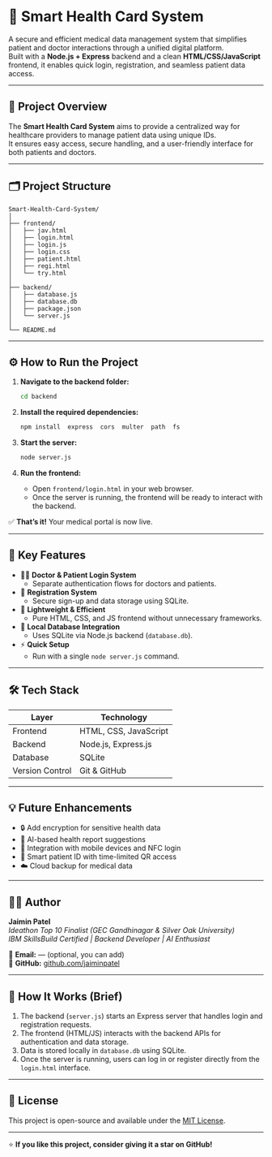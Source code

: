 # 🏥 Smart Health Card System

A secure and efficient medical data management system that simplifies patient and doctor interactions through a unified digital platform.  
Built with a **Node.js + Express** backend and a clean **HTML/CSS/JavaScript** frontend, it enables quick login, registration, and seamless patient data access.

---

## 📂 Project Overview

The **Smart Health Card System** aims to provide a centralized way for healthcare providers to manage patient data using unique IDs.  
It ensures easy access, secure handling, and a user-friendly interface for both patients and doctors.

---

## 🗂️ Project Structure

```
Smart-Health-Card-System/
│
├── frontend/
│   ├── jav.html
│   ├── login.html
│   ├── login.js
│   ├── login.css
│   ├── patient.html
│   ├── regi.html
│   └── try.html
│
├── backend/
│   ├── database.js
│   ├── database.db
│   ├── package.json
│   └── server.js
│
└── README.md
```

---

## ⚙️ How to Run the Project

1. **Navigate to the backend folder:**
   ```bash
   cd backend
   ```

2. **Install the required dependencies:**
   ```bash
   npm install  express  cors  multer  path  fs
   ```

3. **Start the server:**
   ```bash
   node server.js
   ```

4. **Run the frontend:**
   - Open `frontend/login.html` in your web browser.  
   - Once the server is running, the frontend will be ready to interact with the backend.

✅ **That’s it!** Your medical portal is now live.

---

## 🧠 Key Features

- 👨‍⚕️ **Doctor & Patient Login System**
  - Separate authentication flows for doctors and patients.
- 🧾 **Registration System**
  - Secure sign-up and data storage using SQLite.
- 🧩 **Lightweight & Efficient**
  - Pure HTML, CSS, and JS frontend without unnecessary frameworks.
- 🔐 **Local Database Integration**
  - Uses SQLite via Node.js backend (`database.db`).
- ⚡ **Quick Setup**
  - Run with a single `node server.js` command.

---

## 🛠️ Tech Stack

| Layer | Technology |
|-------|-------------|
| Frontend | HTML, CSS, JavaScript |
| Backend | Node.js, Express.js |
| Database | SQLite |
| Version Control | Git & GitHub |

---

## 💡 Future Enhancements

- 🔒 Add encryption for sensitive health data  
- 🤖 AI-based health report suggestions  
- 📱 Integration with mobile devices and NFC login  
- 🧬 Smart patient ID with time-limited QR access  
- ☁️ Cloud backup for medical data  

---

## 👨‍💻 Author

**Jaimin Patel**  
*Ideathon Top 10 Finalist (GEC Gandhinagar & Silver Oak University)*  
*IBM SkillsBuild Certified | Backend Developer | AI Enthusiast*

📧 **Email:** — (optional, you can add)  
🔗 **GitHub:** [github.com/jaiminpatel](https://github.com/jaiminpatel)

---

## 🏁 How It Works (Brief)

1. The backend (`server.js`) starts an Express server that handles login and registration requests.  
2. The frontend (HTML/JS) interacts with the backend APIs for authentication and data storage.  
3. Data is stored locally in `database.db` using SQLite.  
4. Once the server is running, users can log in or register directly from the `login.html` interface.

---

## 🧾 License

This project is open-source and available under the [MIT License](LICENSE).

---

⭐ **If you like this project, consider giving it a star on GitHub!**
